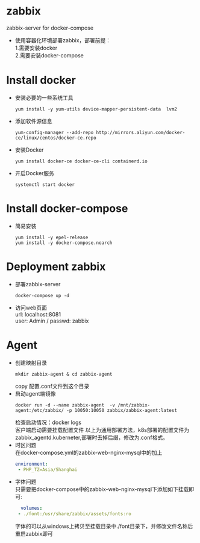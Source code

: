 # zabbix
zabbix-server for docker-compose  

* 使用容器化环境部署zabbix，部署前提：  
1.需要安装docker  
2.需要安装docker-compose  
# Install docker  
* 安装必要的一些系统工具  
  ```shell  
  yum install -y yum-utils device-mapper-persistent-data  lvm2
  ```  
* 添加软件源信息  
  ```shell
  yum-config-manager --add-repo http://mirrors.aliyun.com/docker-ce/linux/centos/docker-ce.repo  
  ```  
* 安装Docker  
  ```shell  
  yum install docker-ce docker-ce-cli containerd.io  
  ```  
* 开启Docker服务  
  ```shell
  systemctl start docker  
  ```  
# Install docker-compose  
* 简易安装  
  ```shell  
  yum install -y epel-release
  yum install -y docker-compose.noarch  
  ```  
# Deployment zabbix  
* 部署zabbix-server  
  ```shell
  docker-compose up -d  
  ```  
* 访问web页面  
  url: localhost:8081  
  user: Admin / passwd: zabbix  
# Agent  
* 创建映射目录  
  ```shell
  mkdir zabbix-agent & cd zabbix-agent  
  ```  
  copy 配置.conf文件到这个目录  
* 启动agent端镜像  
  ```shell
  docker run -d --name zabbix-agent  -v /mnt/zabbix-agent:/etc/zabbix/ -p 10050:10050 zabbix/zabbix-agent:latest  
  ```  
  检查启动情况：docker logs  
  客户端启动需要挂载配置文件 以上为通用部署方法，k8s部署的配置文件为zabbix_agentd.kuberneter,部署时去掉后缀，修改为.conf格式。  
* 时区问题  
  在docker-compose.yml的zabbix-web-nginx-mysql中的加上  
  ```yaml  
  environment:  
   - PHP_TZ=Asia/Shanghai  
  ```  
* 字体问题  
  只需要把docker-compose中的zabbix-web-nginx-mysql下添加如下挂载即可:  
  ```yaml  
    volumes:
   - ./font:/usr/share/zabbix/assets/fonts:ro  
  ```  
  字体的可以从windows上拷贝至挂载目录中./font目录下，并修改文件名称后重启zabbix即可
